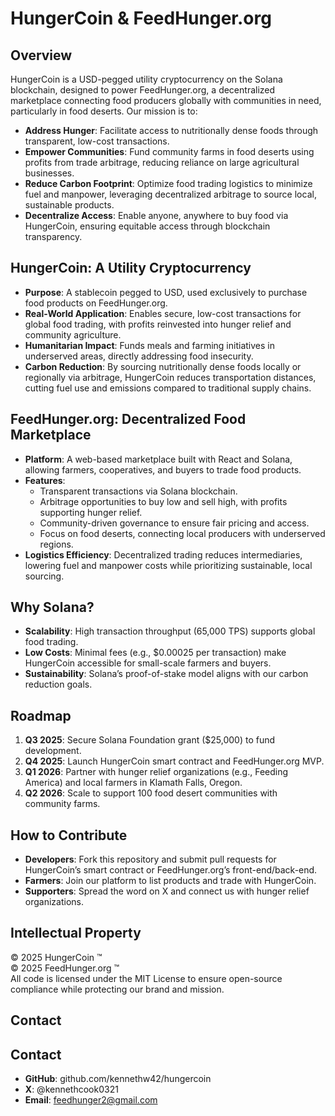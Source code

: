 # HungerCoin & FeedHunger.org

## Overview
HungerCoin is a USD-pegged utility cryptocurrency on the Solana blockchain, designed to power FeedHunger.org, a decentralized marketplace connecting food producers globally with communities in need, particularly in food deserts. Our mission is to:

- **Address Hunger**: Facilitate access to nutritionally dense foods through transparent, low-cost transactions.
- **Empower Communities**: Fund community farms in food deserts using profits from trade arbitrage, reducing reliance on large agricultural businesses.
- **Reduce Carbon Footprint**: Optimize food trading logistics to minimize fuel and manpower, leveraging decentralized arbitrage to source local, sustainable products.
- **Decentralize Access**: Enable anyone, anywhere to buy food via HungerCoin, ensuring equitable access through blockchain transparency.

## HungerCoin: A Utility Cryptocurrency
- **Purpose**: A stablecoin pegged to USD, used exclusively to purchase food products on FeedHunger.org.
- **Real-World Application**: Enables secure, low-cost transactions for global food trading, with profits reinvested into hunger relief and community agriculture.
- **Humanitarian Impact**: Funds meals and farming initiatives in underserved areas, directly addressing food insecurity.
- **Carbon Reduction**: By sourcing nutritionally dense foods locally or regionally via arbitrage, HungerCoin reduces transportation distances, cutting fuel use and emissions compared to traditional supply chains.

## FeedHunger.org: Decentralized Food Marketplace
- **Platform**: A web-based marketplace built with React and Solana, allowing farmers, cooperatives, and buyers to trade food products.
- **Features**:
  - Transparent transactions via Solana blockchain.
  - Arbitrage opportunities to buy low and sell high, with profits supporting hunger relief.
  - Community-driven governance to ensure fair pricing and access.
  - Focus on food deserts, connecting local producers with underserved regions.
- **Logistics Efficiency**: Decentralized trading reduces intermediaries, lowering fuel and manpower costs while prioritizing sustainable, local sourcing.

## Why Solana?
- **Scalability**: High transaction throughput (65,000 TPS) supports global food trading.
- **Low Costs**: Minimal fees (e.g., $0.00025 per transaction) make HungerCoin accessible for small-scale farmers and buyers.
- **Sustainability**: Solana’s proof-of-stake model aligns with our carbon reduction goals.

## Roadmap
1. **Q3 2025**: Secure Solana Foundation grant ($25,000) to fund development.
2. **Q4 2025**: Launch HungerCoin smart contract and FeedHunger.org MVP.
3. **Q1 2026**: Partner with hunger relief organizations (e.g., Feeding America) and local farmers in Klamath Falls, Oregon.
4. **Q2 2026**: Scale to support 100 food desert communities with community farms.

## How to Contribute
- **Developers**: Fork this repository and submit pull requests for HungerCoin’s smart contract or FeedHunger.org’s front-end/back-end.
- **Farmers**: Join our platform to list products and trade with HungerCoin.
- **Supporters**: Spread the word on X and connect us with hunger relief organizations.

## Intellectual Property
© 2025 HungerCoin ™  
© 2025 FeedHunger.org ™  
All code is licensed under the MIT License to ensure open-source compliance while protecting our brand and mission.

## Contact
## Contact
- **GitHub**: github.com/kennethw42/hungercoin
- **X**: @kennethcook0321
- **Email**: feedhunger2@gmail.com

